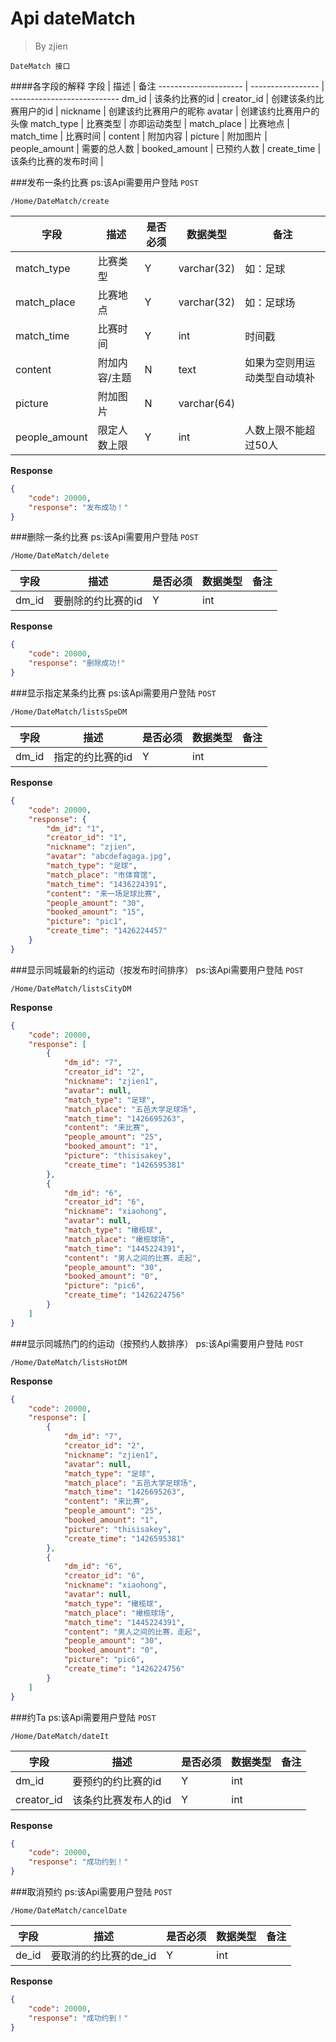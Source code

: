 Api dateMatch
===
>By zjien

`DateMatch 接口`



####各字段的解释
字段 | 描述 | 备注
--------------------- | ----------------- | ---------------------------
dm_id | 该条约比赛的id |
creator_id | 创建该条约比赛用户的id |
nickname | 创建该约比赛用户的昵称
avatar | 创建该约比赛用户的头像
match_type | 比赛类型 | 亦即运动类型 |
match_place | 比赛地点 |
match_time | 比赛时间 |
content | 附加内容 | 
picture | 附加图片 |
people_amount | 需要的总人数 |
booked_amount | 已预约人数 |
create_time | 该条约比赛的发布时间 |




###发布一条约比赛
ps:该Api需要用户登陆
`POST`

`/Home/DateMatch/create`

字段 | 描述 | 是否必须 | 数据类型 | 备注
--------------------- | ------------------- | ------------------- | ---------------------- | ------------------
match_type | 比赛类型 | Y | varchar(32) | 如：足球
match_place | 比赛地点 | Y | varchar(32) | 如：足球场
match_time | 比赛时间 | Y | int | 时间戳
content | 附加内容/主题 | N | text | 如果为空则用运动类型自动填补
picture | 附加图片 | N | varchar(64) | 
people_amount | 限定人数上限 | Y | int | 人数上限不能超过50人

**Response**
```json
{
    "code": 20000,
    "response": "发布成功！"
}
```



###删除一条约比赛
ps:该Api需要用户登陆
`POST`

`/Home/DateMatch/delete`

字段 | 描述 | 是否必须 | 数据类型 | 备注
--------------------- | ------------------- | ------------------- | ---------------------- | ------------------
dm_id | 要删除的约比赛的id | Y | int | 

**Response**
```json
{
    "code": 20000,
    "response": "删除成功!"
}
```


###显示指定某条约比赛
ps:该Api需要用户登陆
`POST`

`/Home/DateMatch/listsSpeDM`

字段 | 描述 | 是否必须 | 数据类型 | 备注
--------------------- | ------------------- | ------------------- | ---------------------- | ------------------
dm_id | 指定的约比赛的id | Y | int | 

**Response**
```json
{
    "code": 20000,
    "response": {
        "dm_id": "1",
        "creator_id": "1",
        "nickname": "zjien",
        "avatar": "abcdefagaga.jpg",
        "match_type": "足球",
        "match_place": "市体育馆",
        "match_time": "1436224391",
        "content": "来一场足球比赛",
        "people_amount": "30",
        "booked_amount": "15",
        "picture": "pic1",
        "create_time": "1426224457"
    }
}
```


###显示同城最新的约运动（按发布时间排序）
ps:该Api需要用户登陆
`POST`

`/Home/DateMatch/listsCityDM`

**Response**
```json
{
    "code": 20000,
    "response": [
        {
            "dm_id": "7",
            "creator_id": "2",
            "nickname": "zjien1",
            "avatar": null,
            "match_type": "足球",
            "match_place": "五邑大学足球场",
            "match_time": "1426695263",
            "content": "来比赛",
            "people_amount": "25",
            "booked_amount": "1",
            "picture": "thisisakey",
            "create_time": "1426595381"
        },
        {
            "dm_id": "6",
            "creator_id": "6",
            "nickname": "xiaohong",
            "avatar": null,
            "match_type": "橄榄球",
            "match_place": "橄榄球场",
            "match_time": "1445224391",
            "content": "男人之间的比赛，走起",
            "people_amount": "30",
            "booked_amount": "0",
            "picture": "pic6",
            "create_time": "1426224756"
        }
    ]
}
```


###显示同城热门的约运动（按预约人数排序）
ps:该Api需要用户登陆
`POST`

`/Home/DateMatch/listsHotDM`

**Response**
```json
{
    "code": 20000,
    "response": [
        {
            "dm_id": "7",
            "creator_id": "2",
            "nickname": "zjien1",
            "avatar": null,
            "match_type": "足球",
            "match_place": "五邑大学足球场",
            "match_time": "1426695263",
            "content": "来比赛",
            "people_amount": "25",
            "booked_amount": "1",
            "picture": "thisisakey",
            "create_time": "1426595381"
        },
        {
            "dm_id": "6",
            "creator_id": "6",
            "nickname": "xiaohong",
            "avatar": null,
            "match_type": "橄榄球",
            "match_place": "橄榄球场",
            "match_time": "1445224391",
            "content": "男人之间的比赛，走起",
            "people_amount": "30",
            "booked_amount": "0",
            "picture": "pic6",
            "create_time": "1426224756"
        }
    ]
}
```


###约Ta
ps:该Api需要用户登陆
`POST`

`/Home/DateMatch/dateIt`

字段 | 描述 | 是否必须 | 数据类型 | 备注
--------------------- | ------------------- | ------------------- | ---------------------- | ------------------
dm_id | 要预约的约比赛的id | Y | int | 
creator_id | 该条约比赛发布人的id | Y | int |

**Response**
```json
{
    "code": 20000,
    "response": "成功约到！"
}
```


###取消预约
ps:该Api需要用户登陆
`POST`

`/Home/DateMatch/cancelDate`

字段 | 描述 | 是否必须 | 数据类型 | 备注
--------------------- | ------------------- | ------------------- | ---------------------- | ------------------
de_id | 要取消的约比赛的de_id | Y | int | 

**Response**
```json
{
    "code": 20000,
    "response": "成功约到！"
}
```